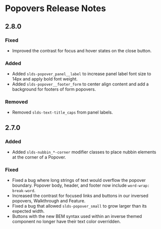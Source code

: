 <!-- Release notes authoring guidelines: http://keepachangelog.com/ -->

# Popovers Release Notes

<!-- ## [Unreleased] -->

## 2.8.0

### Fixed

- Improved the contrast for focus and hover states on the close button.

### Added

- Added `slds-popover_panel__label` to increase panel label font size to 14px and apply bold font weight.
- Added `slds-popover__footer_form` to center align content and add a background for footers of form popovers.

### Removed

- Removed `slds-text-title_caps` from panel labels.

## 2.7.0

### Added
- Added `slds-nubbin_*-corner` modifier classes to place nubbin elements at the corner of a Popover.

### Fixed

- Fixed a bug where long strings of text would overflow the popover boundary. Popover body, header, and footer now include `word-wrap: break-word`.
- Increased the contrast for focused links and buttons in our inversed popovers, Walkthrough and Feature.
- Fixed a bug that allowed `slds-popover_small` to grow larger than its expected width.
- Buttons with the new BEM syntax used within an inverse themed component no longer have their text color overridden.

